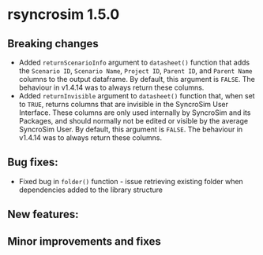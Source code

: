 # rsyncrosim 1.5.0

## Breaking changes

* Added `returnScenarioInfo` argument to `datasheet()` function that adds the `Scenario ID`, `Scenario Name`, `Project ID`, `Parent ID`, and `Parent Name` columns to the output dataframe. By default, this argument is `FALSE`. The behaviour in v1.4.14 was to always return these columns.
* Added `returnInvisible` argument to `datasheet()` function that, when set to `TRUE`, returns columns that are invisible in the SyncroSim User Interface. These columns are only used internally by SyncroSim and its Packages, and should normally not be edited or visible by the average SyncroSim User. By default, this argument is `FALSE`. The behaviour in v1.4.14 was to always return these columns.

## Bug fixes:

* Fixed bug in `folder()` function - issue retrieving existing folder when dependencies added to the library structure

## New features:


## Minor improvements and fixes